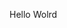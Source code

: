 Hello Wolrd
















































































































































































































































































































































































































































































































































































































































































































































































































































































































































































































































































































































































































































































































































































































































































































































































































































































































































































































































































































































































































































































































































































































































































































































































































































































































































































































































































































































































































































































































































































































































































































































































































































































































































































































































































































































































































































































































































































































































































































































































































































































































































































































































































































































































































































































































































































































